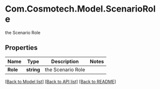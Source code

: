 # Com.Cosmotech.Model.ScenarioRole
the Scenario Role

## Properties

Name | Type | Description | Notes
------------ | ------------- | ------------- | -------------
**Role** | **string** | the Scenario Role | 

[[Back to Model list]](../README.md#documentation-for-models) [[Back to API list]](../README.md#documentation-for-api-endpoints) [[Back to README]](../README.md)

